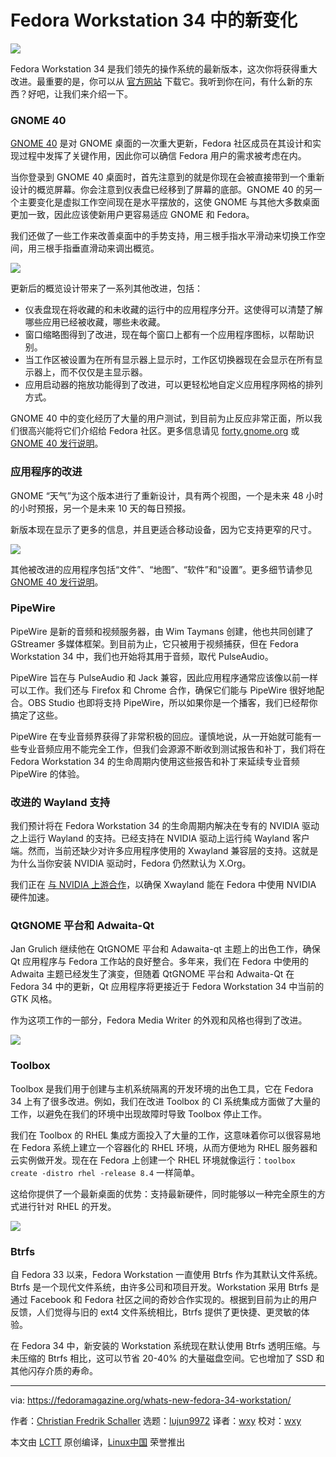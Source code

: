 [#]: subject: (What’s new in Fedora Workstation 34)
[#]: via: (https://fedoramagazine.org/whats-new-fedora-34-workstation/)
[#]: author: (Christian Fredrik Schaller https://fedoramagazine.org/author/uraeus/)
[#]: collector: (lujun9972)
[#]: translator: (wxy)
[#]: reviewer: (wxy)
[#]: publisher: ( )
[#]: url: ( )

Fedora Workstation 34 中的新变化
======

![](https://img.linux.net.cn/data/attachment/album/202105/03/233735glmkkimcz8ilmcmr.jpg)

Fedora Workstation 34 是我们领先的操作系统的最新版本，这次你将获得重大改进。最重要的是，你可以从 [官方网站][2] 下载它。我听到你在问，有什么新的东西？好吧，让我们来介绍一下。

### GNOME 40

[GNOME 40][3] 是对 GNOME 桌面的一次重大更新，Fedora 社区成员在其设计和实现过程中发挥了关键作用，因此你可以确信 Fedora 用户的需求被考虑在内。

当你登录到 GNOME 40 桌面时，首先注意到的就是你现在会被直接带到一个重新设计的概览屏幕。你会注意到仪表盘已经移到了屏幕的底部。GNOME 40 的另一个主要变化是虚拟工作空间现在是水平摆放的，这使 GNOME 与其他大多数桌面更加一致，因此应该使新用户更容易适应 GNOME 和 Fedora。

我们还做了一些工作来改善桌面中的手势支持，用三根手指水平滑动来切换工作空间，用三根手指垂直滑动来调出概览。

![][4]

更新后的概览设计带来了一系列其他改进，包括：

  * 仪表盘现在将收藏的和未收藏的运行中的应用程序分开。这使得可以清楚了解哪些应用已经被收藏，哪些未收藏。
  * 窗口缩略图得到了改进，现在每个窗口上都有一个应用程序图标，以帮助识别。
  * 当工作区被设置为在所有显示器上显示时，工作区切换器现在会显示在所有显示器上，而不仅仅是主显示器。
  * 应用启动器的拖放功能得到了改进，可以更轻松地自定义应用程序网格的排列方式。

GNOME 40 中的变化经历了大量的用户测试，到目前为止反应非常正面，所以我们很高兴能将它们介绍给 Fedora 社区。更多信息请见 [forty.gnome.org][3] 或 [GNOME 40 发行说明][5]。

### 应用程序的改进

GNOME “天气”为这个版本进行了重新设计，具有两个视图，一个是未来 48 小时的小时预报，另一个是未来 10 天的每日预报。

新版本现在显示了更多的信息，并且更适合移动设备，因为它支持更窄的尺寸。

![][6]

其他被改进的应用程序包括“文件”、“地图”、“软件”和“设置”。更多细节请参见 [GNOME 40 发行说明][5]。

### PipeWire

PipeWire 是新的音频和视频服务器，由 Wim Taymans 创建，他也共同创建了 GStreamer 多媒体框架。到目前为止，它只被用于视频捕获，但在 Fedora Workstation 34 中，我们也开始将其用于音频，取代 PulseAudio。

PipeWire 旨在与 PulseAudio 和 Jack 兼容，因此应用程序通常应该像以前一样可以工作。我们还与 Firefox 和 Chrome 合作，确保它们能与 PipeWire 很好地配合。OBS Studio 也即将支持 PipeWire，所以如果你是一个播客，我们已经帮你搞定了这些。

PipeWire 在专业音频界获得了非常积极的回应。谨慎地说，从一开始就可能有一些专业音频应用不能完全工作，但我们会源源不断收到测试报告和补丁，我们将在 Fedora Workstation 34 的生命周期内使用这些报告和补丁来延续专业音频 PipeWire 的体验。

### 改进的 Wayland 支持

我们预计将在 Fedora Workstation 34 的生命周期内解决在专有的 NVIDIA 驱动之上运行 Wayland 的支持。已经支持在 NVIDIA 驱动上运行纯 Wayland 客户端。然而，当前还缺少对许多应用程序使用的 Xwayland 兼容层的支持。这就是为什么当你安装 NVIDIA 驱动时，Fedora 仍然默认为 X.Org。

我们正在 [与 NVIDIA 上游合作][7]，以确保 Xwayland 能在 Fedora 中使用 NVIDIA 硬件加速。

### QtGNOME 平台和 Adwaita-Qt

Jan Grulich 继续他在 QtGNOME 平台和 Adawaita-qt 主题上的出色工作，确保 Qt 应用程序与 Fedora 工作站的良好整合。多年来，我们在 Fedora 中使用的 Adwaita 主题已经发生了演变，但随着 QtGNOME 平台和 Adwaita-Qt 在 Fedora 34 中的更新，Qt 应用程序将更接近于 Fedora Workstation 34 中当前的 GTK 风格。

作为这项工作的一部分，Fedora Media Writer 的外观和风格也得到了改进。

![][8]

### Toolbox

Toolbox 是我们用于创建与主机系统隔离的开发环境的出色工具，它在 Fedora 34 上有了很多改进。例如，我们在改进 Toolbox 的 CI 系统集成方面做了大量的工作，以避免在我们的环境中出现故障时导致 Toolbox 停止工作。

我们在 Toolbox 的 RHEL 集成方面投入了大量的工作，这意味着你可以很容易地在 Fedora 系统上建立一个容器化的 RHEL 环境，从而方便地为 RHEL 服务器和云实例做开发。现在在 Fedora 上创建一个 RHEL 环境就像运行：`toolbox create -distro rhel -release 8.4` 一样简单。 

这给你提供了一个最新桌面的优势：支持最新硬件，同时能够以一种完全原生的方式进行针对 RHEL 的开发。

![][9]

### Btrfs

自 Fedora 33 以来，Fedora Workstation 一直使用 Btrfs 作为其默认文件系统。Btrfs 是一个现代文件系统，由许多公司和项目开发。Workstation 采用 Btrfs 是通过 Facebook 和 Fedora 社区之间的奇妙合作实现的。根据到目前为止的用户反馈，人们觉得与旧的 ext4 文件系统相比，Btrfs 提供了更快捷、更灵敏的体验。

在 Fedora 34 中，新安装的 Workstation 系统现在默认使用 Btrfs 透明压缩。与未压缩的 Btrfs 相比，这可以节省 20-40% 的大量磁盘空间。它也增加了 SSD 和其他闪存介质的寿命。


--------------------------------------------------------------------------------

via: https://fedoramagazine.org/whats-new-fedora-34-workstation/

作者：[Christian Fredrik Schaller][a]
选题：[lujun9972][b]
译者：[wxy](https://github.com/wxy)
校对：[wxy](https://github.com/wxy)

本文由 [LCTT](https://github.com/LCTT/TranslateProject) 原创编译，[Linux中国](https://linux.cn/) 荣誉推出

[a]: https://fedoramagazine.org/author/uraeus/
[b]: https://github.com/lujun9972
[1]: https://fedoramagazine.org/wp-content/uploads/2021/04/f34-workstation-816x345.jpg
[2]: https://getfedora.org/workstation
[3]: https://forty.gnome.org/
[4]: https://lh3.googleusercontent.com/xDklMWAGBWvRGRp2kby-XKr6b0Jvan8Obmn11sfmkKnsnXizKePYV9aWdEgyxmJetcvwMifYRUm6TcPRCH9szZfZOE9pCpv2bkjQhnq2II05Yu6o_DjEBmqTlRUGvvUyMN_VRtq8zkk2J7GUmA
[5]: https://help.gnome.org/misc/release-notes/40.0/
[6]: https://lh6.googleusercontent.com/pQ3IIAvJDYrdfXoTUnrOcCQBjtpXqd_5Rmbo4xwxIj2qMCXt7ZxJEQ12OoV7yUSF8zpVR0VFXkMP0M8UK1nLbU7jhgQPJAHPayzjAscQmTtqqGsohyzth6-xFDjUXogmeFmcP-yR9GWXfXv-yw
[7]: https://gitlab.freedesktop.org/xorg/xserver/-/merge_requests/587
[8]: https://lh6.googleusercontent.com/PDXxFS7SBFGI-3jRtR-TmqupvJRxy_CbWTfjB4sc1CKyO1myXkqfpg4jGHQJRK2e1vUh1KD_jyBsy8TURwCIkgAJcETCOlSPFBabqB5yDeWj3cvygOOQVe3X0tLFjuOz3e-ZX6owNZJSqIEHOQ
[9]: https://lh6.googleusercontent.com/dVRCL14LGE9WpmdiH3nI97OW2C1TkiZqREvBlHClNKdVcYvR1nZpZgWfup_GP5SN17iQtSJf59FxX2GYqoajXbdXLRfOwAREn7gVJ1fa_bspmcTZ81zkUQC4tNUx3f7D7uD7Peeg2Zc9Kldpww
